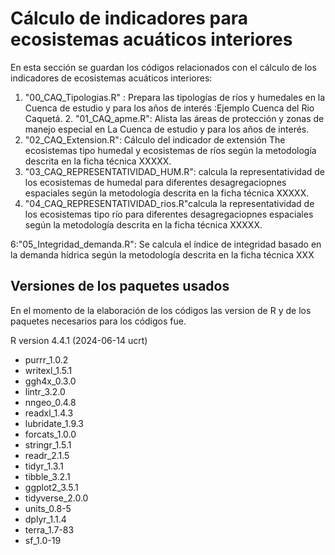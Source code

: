 Cálculo de indicadores para ecosistemas acuáticos interiores
================
En esta sección se guardan los códigos relacionados con el cálculo de los indicadores de ecosistemas acuáticos interiores: 

1. "00_CAQ_Tipologias.R" : Prepara las tipologías de ríos y humedales en la Cuenca de estudio y para los años de interés :Ejemplo Cuenca del Rio Caquetá.           2. "01_CAQ_apme.R": Alista las áreas de protección y zonas de manejo especial en La Cuenca de estudio y para los años de interés.                  
3. "02_CAQ_Extension.R": Cálculo del indicador de extensión The ecosistemas tipo humedal y ecosistemas de ríos según la metodología descrita en la ficha técnica XXXXX.              
4. "03_CAQ_REPRESENTATIVIDAD_HUM.R": calcula la representatividad de los ecosistemas de humedal para diferentes desagregaciopnes espaciales según la metodología descrita en la ficha técnica XXXXX. 
5. "04_CAQ_REPRESENTATIVIDAD_rios.R"calcula la representatividad de los ecosistemas tipo río para diferentes desagregaciopnes espaciales según la metodología descrita en la ficha técnica XXXXX. 

6:"05_Integridad_demanda.R": Se calcula el índice de integridad basado en la demanda hídrica según la metodología descrita en la ficha técnica XXX

## Versiones de los paquetes usados

En el momento de la elaboración de los códigos las version de R y de los paquetes necesarios para los códigos fue. 

R version 4.4.1 (2024-06-14 ucrt)
- purrr_1.0.2    
- writexl_1.5.1   
- ggh4x_0.3.0     
- lintr_3.2.0     
- nngeo_0.4.8     
- readxl_1.4.3    
- lubridate_1.9.3 
- forcats_1.0.0   
- stringr_1.5.1   
- readr_2.1.5    
- tidyr_1.3.1     
- tibble_3.2.1    
- ggplot2_3.5.1   
- tidyverse_2.0.0 
- units_0.8-5     
- dplyr_1.1.4     
- terra_1.7-83    
- sf_1.0-19      
